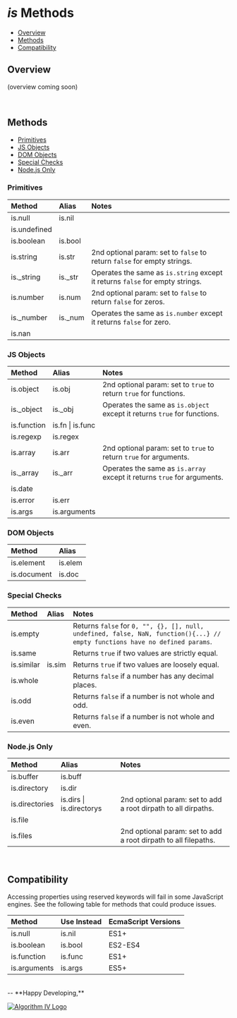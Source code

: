 # _is_ Methods
- [Overview](#overview)
- [Methods](#methods)
- [Compatibility](#compatibility)

<a name="overview"></a>

## Overview
(overview coming soon)


<a name="methods"></a>
<br />
## Methods
- [Primitives](#methods-primitives)
- [JS Objects](#methods-js-objects)
- [DOM Objects](#methods-dom-objects)
- [Special Checks](#methods-special)
- [Node.js Only](#methods-node)

<a name="methods-primitives"></a>
### Primitives

| Method       | Alias   | Notes                                                                                     |
| :----------- | :------ | :---------------------------------------------------------------------------------------- |
| is.null      | is.nil  |                                                                                           |
| is.undefined |         |                                                                                           |
| is.boolean   | is.bool |                                                                                           |
| is.string    | is.str  | 2nd optional param: set to ``` false ``` to return ``` false ``` for empty strings.       |
| is._string   | is._str | Operates the same as ``` is.string ``` except it returns ``` false ``` for empty strings. |
| is.number    | is.num  | 2nd optional param: set to ``` false ``` to return ``` false ``` for zeros.               |
| is._number   | is._num | Operates the same as ``` is.number ``` except it returns ``` false ``` for zero.          |
| is.nan       |         |                                                                                           |

<a name="methods-js-objects"></a>
### JS Objects

| Method      | Alias                | Notes                                                                                |
| :---------- | :------------------- | :----------------------------------------------------------------------------------- |
| is.object   | is.obj               | 2nd optional param: set to ``` true ``` to return ``` true ``` for functions.        |
| is._object  | is._obj              | Operates the same as ``` is.object ``` except it returns ``` true ``` for functions. |
| is.function | is.fn &#124; is.func |                                                                                      |
| is.regexp   | is.regex             |                                                                                      |
| is.array    | is.arr               | 2nd optional param: set to ``` true ``` to return ``` true ``` for arguments.        |
| is._array   | is._arr              | Operates the same as ``` is.array ``` except it returns ``` true ``` for arguments.  |
| is.date     |                      |                                                                                      |
| is.error    | is.err               |                                                                                      |
| is.args     | is.arguments         |                                                                                      |

<a name="methods-dom-objects"></a>
### DOM Objects

| Method      | Alias   |
| :---------- | :------ |
| is.element  | is.elem |
| is.document | is.doc  |

<a name="methods-special"></a>
### Special Checks

| Method     | Alias  | Notes                                                                                                                                    |
| :--------- | :----- | :--------------------------------------------------------------------------------------------------------------------------------------- |
| is.empty   |        | Returns ``` false ``` for ``` 0, "", {}, [], null, undefined, false, NaN, function(){...} // empty functions have no defined params ```. |
| is.same    |        | Returns ``` true ``` if two values are strictly equal.                                                                                   |
| is.similar | is.sim | Returns ``` true ``` if two values are loosely equal.                                                                                    |
| is.whole   |        | Returns ``` false ``` if a number has any decimal places.                                                                                |
| is.odd     |        | Returns ``` false ``` if a number is not whole and odd.                                                                                  |
| is.even    |        | Returns ``` false ``` if a number is not whole and even.                                                                                 |

<a name="methods-node"></a>
### Node.js Only

| Method         | Alias                        | Notes                                                           |
| :------------- | :--------------------------- | :-------------------------------------------------------------- |
| is.buffer      | is.buff                      |                                                                 |
| is.directory   | is.dir                       |                                                                 |
| is.directories | is.dirs &#124; is.directorys | 2nd optional param: set to add a root dirpath to all dirpaths.  |
| is.file        |                              |                                                                 |
| is.files       |                              | 2nd optional param: set to add a root dirpath to all filepaths. |


<a name="compatibility"></a>
<br />
## Compatibility
Accessing properties using reserved keywords will fail in some JavaScript engines. See the following table for methods that could produce issues.

| Method       | Use Instead | EcmaScript Versions |
| :----------- | :---------- | :------------------ |
| is.null      | is.nil      | ES1+                |
| is.boolean   | is.bool     | ES2-ES4             |
| is.function  | is.func     | ES1+                |
| is.arguments | is.args     | ES5+                |


<br />
--
**Happy Developing,**

<a href="http://www.algorithmiv.com/are"><img src="http://www.algorithmiv.com/images/aIV-logo.png" alt="Algorithm IV Logo" /></a>
